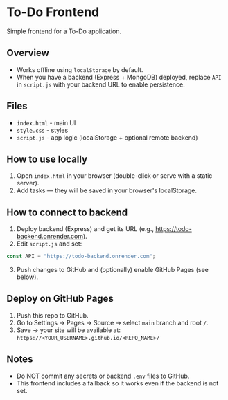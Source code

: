 # To-Do Frontend

Simple frontend for a To-Do application.

## Overview
- Works offline using `localStorage` by default.
- When you have a backend (Express + MongoDB) deployed, replace `API` in `script.js` with your backend URL to enable persistence.

## Files
- `index.html` - main UI
- `style.css` - styles
- `script.js` - app logic (localStorage + optional remote backend)

## How to use locally
1. Open `index.html` in your browser (double-click or serve with a static server).
2. Add tasks — they will be saved in your browser's localStorage.

## How to connect to backend
1. Deploy backend (Express) and get its URL (e.g., https://todo-backend.onrender.com).
2. Edit `script.js` and set:
```js
const API = "https://todo-backend.onrender.com";
```
3. Push changes to GitHub and (optionally) enable GitHub Pages (see below).

## Deploy on GitHub Pages
1. Push this repo to GitHub.
2. Go to Settings → Pages → Source → select `main` branch and root `/`.
3. Save → your site will be available at:
   `https://<YOUR_USERNAME>.github.io/<REPO_NAME>/`

## Notes
- Do NOT commit any secrets or backend `.env` files to GitHub.
- This frontend includes a fallback so it works even if the backend is not set.
